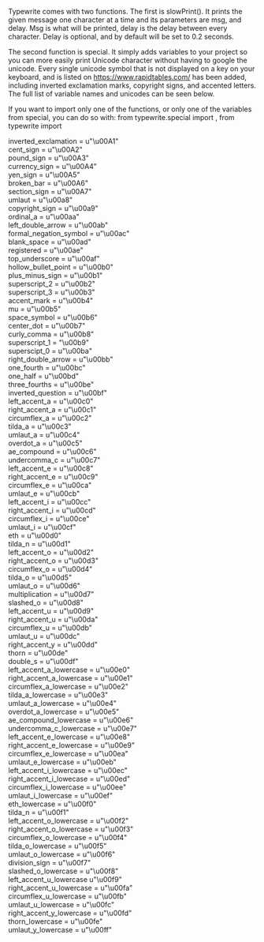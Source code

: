 Typewrite comes with two functions. The first is slowPrint(). It prints the given message one character at a time and its parameters are msg, and delay. Msg is what will be printed, delay is the delay between every character. Delay is optional, and by default will be set to 0.2 seconds.

The second function is special. It simply adds variables to your project so you can more easily print Unicode character without having to google the unicode. Every single unicode symbol that is not displayed on a key on your keyboard, and is listed on https://www.rapidtables.com/ has been added, including inverted exclamation marks, copyright signs, and accented letters. The full list of variable names and unicodes can be seen below.

If you want to import only one of the functions, or only one of the variables from special, you can do so with:
from typewrite.special import <variable name>, <variable name>
from typewrite import <function>



inverted_exclamation = u"\u00A1"<br>
cent_sign = u"\u00A2"<br>
pound_sign = u"\u00A3"<br>
currency_sign = u"\u00A4"<br>
yen_sign = u"\u00A5"<br>
broken_bar = u"\u00A6"<br>
section_sign = u"\u00A7"<br>
umlaut = u"\u00a8"<br>
copyright_sign = u"\u00a9"<br>
ordinal_a = u"\u00aa"<br>
left_double_arrow = u"\u00ab"<br>
formal_negation_symbol = u"\u00ac"<br>
blank_space = u"\u00ad"<br>
registered = u"\u00ae"<br>
top_underscore = u"\u00af"<br>
hollow_bullet_point = u"\u00b0"<br>
plus_minus_sign = u"\u00b1"<br>
superscript_2 = u"\u00b2"<br>
superscript_3 = u"\u00b3"<br>
accent_mark = u"\u00b4"<br>
mu = u"\u00b5"<br>
space_symbol = u"\u00b6"<br>
center_dot = u"\u00b7"<br>
curly_comma = u"\u00b8"<br>
superscript_1 = "\u00b9"<br>
superscipt_0 = u"\u00ba"<br>
right_double_arrow = u"\u00bb"<br>
one_fourth = u"\u00bc"<br>
one_half = u"\u00bd"<br>
three_fourths = u"\u00be"<br>
inverted_question = u"\u00bf"<br>
left_accent_a = u"\u00c0"<br>
right_accent_a = u"\u00c1"<br>
circumflex_a = u"\u00c2"<br>
tilda_a = u"\u00c3"<br>
umlaut_a = u"\u00c4"<br>
overdot_a = u"\u00c5"<br>
ae_compound = u"\u00c6"<br>
undercomma_c = u"\u00c7"<br>
left_accent_e = u"\u00c8"<br>
right_accent_e = u"\u00c9"<br>
circumflex_e = u"\u00ca"<br>
umlaut_e = u"\u00cb"<br>
left_accent_i = u"\u00cc"<br>
right_accent_i = u"\u00cd"<br>
circumflex_i = u"\u00ce"<br>
umlaut_i = u"\u00cf"<br>
eth = u"\u00d0"<br>
tilda_n = u"\u00d1"<br>
left_accent_o = u"\u00d2"<br>
right_accent_o = u"\u00d3"<br>
circumflex_o = u"\u00d4"<br>
tilda_o = u"\u00d5"<br>
umlaut_o = u"\u00d6"<br>
multiplication = u"\u00d7"<br>
slashed_o = u"\u00d8"<br>
left_accent_u = u"\u00d9"<br>
right_accent_u = u"\u00da"<br>
circumflex_u = u"\u00db"<br>
umlaut_u = u"\u00dc"<br>
right_accent_y = u"\u00dd"<br>
thorn = u"\u00de"<br>
double_s = u"\u00df"<br>
left_accent_a_lowercase = u"\u00e0"<br>
right_accent_a_lowercase = u"\u00e1"<br>
circumflex_a_lowercase = u"\u00e2"<br>
tilda_a_lowercase = u"\u00e3"<br>
umlaut_a_lowercase = u"\u00e4"<br>
overdot_a_lowercase = u"\u00e5"<br>
ae_compound_lowercase = u"\u00e6"<br>
undercomma_c_lowercase = u"\u00e7"<br>
left_accent_e_lowercase = u"\u00e8"<br>
right_accent_e_lowercase = u"\u00e9"<br>
circumflex_e_lowercase = u"\u00ea"<br>
umlaut_e_lowercase = u"\u00eb"<br>
left_accent_i_lowercase = u"\u00ec"<br>
right_accent_i_lowecase = u"\u00ed"<br>
circumflex_i_lowercase = u"\u00ee"<br>
umlaut_i_lowercase = u"\u00ef"<br>
eth_lowercase = u"\u00f0"<br>
tilda_n = u"\u00f1"<br>
left_accent_o_lowercase = u"\u00f2"<br>
right_accent_o_lowercase = u"\u00f3"<br>
circumflex_o_lowercase = u"\u00f4"<br>
tilda_o_lowercase = u"\u00f5"<br>
umlaut_o_lowercase = u"\u00f6"<br>
division_sign = u"\u00f7"<br>
slashed_o_lowercase = u"\u00f8"<br>
left_accent_u_lowercase u"\u00f9"<br>
right_accent_u_lowercase = u"\u00fa"<br>
circumflex_u_lowercase = u"\u00fb"<br>
umlaut_u_lowercase = u"\u00fc"<br>
right_accent_y_lowercase = u"\u00fd"<br>
thorn_lowercase = u"\u00fe"<br>
umlaut_y_lowercase = u"\u00ff"<br>
